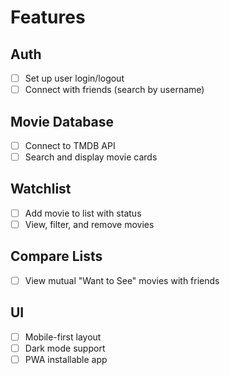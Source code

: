 # Features

## Auth

- [ ] Set up user login/logout
- [ ] Connect with friends (search by username)

## Movie Database

- [ ] Connect to TMDB API
- [ ] Search and display movie cards

## Watchlist

- [ ] Add movie to list with status
- [ ] View, filter, and remove movies

## Compare Lists

- [ ] View mutual "Want to See" movies with friends

## UI

- [ ] Mobile-first layout
- [ ] Dark mode support
- [ ] PWA installable app
